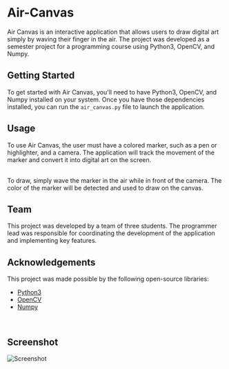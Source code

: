 # Air-Canvas
Air Canvas is an interactive application that allows users to draw digital art simply by waving their finger in the air. The project was developed as a semester project for a programming course using Python3, OpenCV, and Numpy.<br>

## Getting Started

To get started with Air Canvas, you'll need to have Python3, OpenCV, and Numpy installed on your system. Once you have those dependencies installed, you can run the `air_canvas.py` file to launch the application.<br>

## Usage

To use Air Canvas, the user must have a colored marker, such as a pen or highlighter, and a camera. The application will track the movement of the marker and convert it into digital art on the screen.<br><br>

To draw, simply wave the marker in the air while in front of the camera. The color of the marker will be detected and used to draw on the canvas.<br>

## Team

This project was developed by a team of three students. The programmer lead was responsible for coordinating the development of the application and implementing key features.<br>

## Acknowledgements

This project was made possible by the following open-source libraries:<br>
<ul>
<li> <a href="https://www.python.org/"> Python3 </a> </li>
<li> <a href="https://opencv.org/"> OpenCV </a> </li>
<li> <a href="https://numpy.org/"> Numpy  </a>  </li>
</ul>
<br>

## Screenshot

![Screenshot](https://i.ibb.co/k1G0bbw/Picture1.png)
